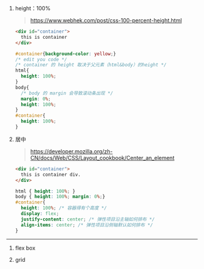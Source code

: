 1. height：100%

   > https://www.webhek.com/post/css-100-percent-height.html

   ```html
   <div id="container">
     this is container
   </div>
   ```

   ```css
   #container{background-color: yellow;}
   /* edit you code */
   /* container 的 height 取决于父元素（html&body）的height */
   html{
     height: 100%;
   }
   body{
     /* body 的 margin 会导致滚动条出现 */
     margin: 0%;
     height: 100%;
   }
   #container{
     height: 100%;
   }
   ```

2. 居中

    > https://developer.mozilla.org/zh-CN/docs/Web/CSS/Layout_cookbook/Center_an_element

    ```html
    <div id="container">
      this is container div.
    </div>
    ```

    ```css
    html { height: 100%; }
    body { height: 100%; margin: 0%;}
    #container{
      height: 100%; /* 容器得有个高度 */
      display: flex;
      justify-content: center; /* 弹性项目沿主轴如何排布 */
      align-items: center; /* 弹性项目沿侧轴默认如何排布 */
    }
    ```

------------------

1. flex box

   

2. grid
